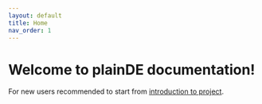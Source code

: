 ```yaml
---
layout: default
title: Home
nav_order: 1
---
```



# Welcome to plainDE documentation!

For new users recommended to start from [introduction to project](/introduction).

